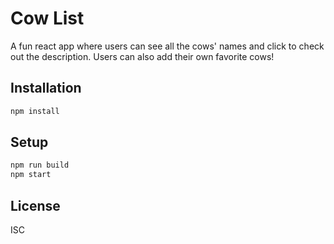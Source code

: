 # Cow List
A fun react app where users can see all the cows' names and click to check out the description. Users can also add their own favorite cows!

## Installation
```bash
npm install
```

## Setup
```bash
npm run build
npm start
```

## License
ISC

